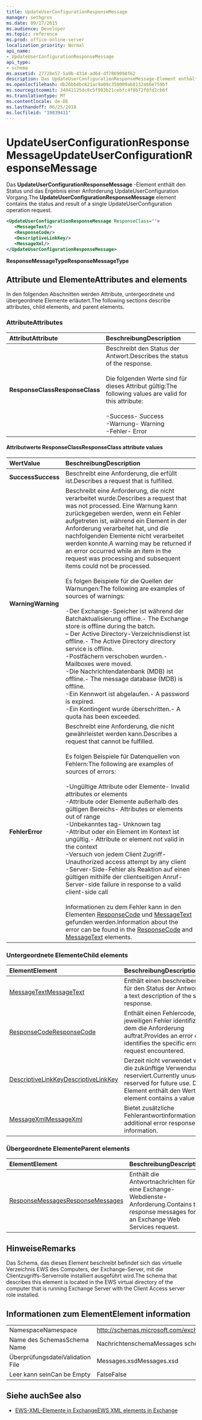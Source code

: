 ```yaml
---
title: UpdateUserConfigurationResponseMessage
manager: sethgros
ms.date: 09/17/2015
ms.audience: Developer
ms.topic: reference
ms.prod: office-online-server
localization_priority: Normal
api_name:
- UpdateUserConfigurationResponseMessage
api_type:
- schema
ms.assetid: 27728e57-5a9b-4314-ad64-df7869098f62
description: Das UpdateUserConfigurationResponseMessage-Element enthält den Status und das Ergebnis einer Anforderung UpdateUserConfiguration Vorgang.
ms.openlocfilehash: db26bb4bc821ac9a09c350009ab8132466e759bf
ms.sourcegitcommit: 34041125dc8c5f993b21cebfc4f8b72f0fd2cb6f
ms.translationtype: MT
ms.contentlocale: de-DE
ms.lasthandoff: 06/25/2018
ms.locfileid: "19839411"
---
```

# <a name="updateuserconfigurationresponsemessage"></a><span data-ttu-id="12675-103">UpdateUserConfigurationResponseMessage</span><span class="sxs-lookup"><span data-stu-id="12675-103">UpdateUserConfigurationResponseMessage</span></span>

<span data-ttu-id="12675-104">Das **UpdateUserConfigurationResponseMessage** -Element enthält den Status und das Ergebnis einer Anforderung UpdateUserConfiguration Vorgang.</span><span class="sxs-lookup"><span data-stu-id="12675-104">The **UpdateUserConfigurationResponseMessage** element contains the status and result of a single UpdateUserConfiguration operation request.</span></span> 
  
```xml
<UpdateUserConfigurationResponseMessage ResponseClass="">
   <MessageText/>
   <ResponseCode/>
   <DescriptiveLinkKey/>
   <MessageXml/>
</UpdateUserConfigurationResponseMessage>
```

 <span data-ttu-id="12675-105">**ResponseMessageType**</span><span class="sxs-lookup"><span data-stu-id="12675-105">**ResponseMessageType**</span></span>
## <a name="attributes-and-elements"></a><span data-ttu-id="12675-106">Attribute und Elemente</span><span class="sxs-lookup"><span data-stu-id="12675-106">Attributes and elements</span></span>

<span data-ttu-id="12675-107">In den folgenden Abschnitten werden Attribute, untergeordnete und übergeordnete Elemente erläutert.</span><span class="sxs-lookup"><span data-stu-id="12675-107">The following sections describe attributes, child elements, and parent elements.</span></span>
  
### <a name="attributes"></a><span data-ttu-id="12675-108">Attribute</span><span class="sxs-lookup"><span data-stu-id="12675-108">Attributes</span></span>

|<span data-ttu-id="12675-109">**Attribut**</span><span class="sxs-lookup"><span data-stu-id="12675-109">**Attribute**</span></span>|<span data-ttu-id="12675-110">**Beschreibung**</span><span class="sxs-lookup"><span data-stu-id="12675-110">**Description**</span></span>|
|:-----|:-----|
|<span data-ttu-id="12675-111">**ResponseClass**</span><span class="sxs-lookup"><span data-stu-id="12675-111">**ResponseClass**</span></span> <br/> | <span data-ttu-id="12675-112">Beschreibt den Status der Antwort.</span><span class="sxs-lookup"><span data-stu-id="12675-112">Describes the status of the response.</span></span> <br/><br/><span data-ttu-id="12675-113">Die folgenden Werte sind für dieses Attribut gültig:</span><span class="sxs-lookup"><span data-stu-id="12675-113">The following values are valid for this attribute:</span></span>  <br/><br/><span data-ttu-id="12675-114">-Success</span><span class="sxs-lookup"><span data-stu-id="12675-114">-  Success</span></span>  <br/><span data-ttu-id="12675-115">-Warnung</span><span class="sxs-lookup"><span data-stu-id="12675-115">-  Warning</span></span>  <br/><span data-ttu-id="12675-116">-Fehler</span><span class="sxs-lookup"><span data-stu-id="12675-116">-  Error</span></span>  <br/> |
   
#### <a name="responseclass-attribute-values"></a><span data-ttu-id="12675-117">Attributwerte ResponseClass</span><span class="sxs-lookup"><span data-stu-id="12675-117">ResponseClass attribute values</span></span>

|<span data-ttu-id="12675-118">**Wert**</span><span class="sxs-lookup"><span data-stu-id="12675-118">**Value**</span></span>|<span data-ttu-id="12675-119">**Beschreibung**</span><span class="sxs-lookup"><span data-stu-id="12675-119">**Description**</span></span>|
|:-----|:-----|
|<span data-ttu-id="12675-120">**Success**</span><span class="sxs-lookup"><span data-stu-id="12675-120">**Success**</span></span> <br/> |<span data-ttu-id="12675-121">Beschreibt eine Anforderung, die erfüllt ist.</span><span class="sxs-lookup"><span data-stu-id="12675-121">Describes a request that is fulfilled.</span></span>  <br/> |
|<span data-ttu-id="12675-122">**Warning**</span><span class="sxs-lookup"><span data-stu-id="12675-122">**Warning**</span></span> <br/> | <span data-ttu-id="12675-123">Beschreibt eine Anforderung, die nicht verarbeitet wurde.</span><span class="sxs-lookup"><span data-stu-id="12675-123">Describes a request that was not processed.</span></span> <span data-ttu-id="12675-124">Eine Warnung kann zurückgegeben werden, wenn ein Fehler aufgetreten ist, während ein Element in der Anforderung verarbeitet hat, und die nachfolgenden Elemente nicht verarbeitet werden konnte.</span><span class="sxs-lookup"><span data-stu-id="12675-124">A warning may be returned if an error occurred while an item in the request was processing and subsequent items could not be processed.</span></span> <br/><br/><span data-ttu-id="12675-125">Es folgen Beispiele für die Quellen der Warnungen:</span><span class="sxs-lookup"><span data-stu-id="12675-125">The following are examples of sources of warnings:</span></span>  <br/><br/><span data-ttu-id="12675-126">-Der Exchange-Speicher ist während der Batchaktualisierung offline.</span><span class="sxs-lookup"><span data-stu-id="12675-126">-  The Exchange store is offline during the batch.</span></span>  <br/><span data-ttu-id="12675-127">– Der Active Directory-Verzeichnisdienst ist offline.</span><span class="sxs-lookup"><span data-stu-id="12675-127">-  The Active Directory directory service is offline.</span></span>  <br/><span data-ttu-id="12675-128">-Postfächern verschoben wurden.</span><span class="sxs-lookup"><span data-stu-id="12675-128">-  Mailboxes were moved.</span></span>  <br/><span data-ttu-id="12675-129">-Die Nachrichtendatenbank (MDB) ist offline.</span><span class="sxs-lookup"><span data-stu-id="12675-129">-  The message database (MDB) is offline.</span></span>  <br/><span data-ttu-id="12675-130">-Ein Kennwort ist abgelaufen.</span><span class="sxs-lookup"><span data-stu-id="12675-130">-  A password is expired.</span></span>  <br/><span data-ttu-id="12675-131">-Ein Kontingent wurde überschritten.</span><span class="sxs-lookup"><span data-stu-id="12675-131">-  A quota has been exceeded.</span></span>  <br/> |
|<span data-ttu-id="12675-132">**Fehler**</span><span class="sxs-lookup"><span data-stu-id="12675-132">**Error**</span></span> <br/> | <span data-ttu-id="12675-133">Beschreibt eine Anforderung, die nicht gewährleistet werden kann.</span><span class="sxs-lookup"><span data-stu-id="12675-133">Describes a request that cannot be fulfilled.</span></span> <br/><br/><span data-ttu-id="12675-134">Es folgen Beispiele für Datenquellen von Fehlern:</span><span class="sxs-lookup"><span data-stu-id="12675-134">The following are examples of sources of errors:</span></span>  <br/><br/><span data-ttu-id="12675-135">-Ungültige Attribute oder Elemente</span><span class="sxs-lookup"><span data-stu-id="12675-135">-  Invalid attributes or elements</span></span>  <br/><span data-ttu-id="12675-136">-Attribute oder Elemente außerhalb des gültigen Bereichs</span><span class="sxs-lookup"><span data-stu-id="12675-136">-  Attributes or elements out of range</span></span>  <br/><span data-ttu-id="12675-137">-Unbekanntes tag</span><span class="sxs-lookup"><span data-stu-id="12675-137">-  Unknown tag</span></span>  <br/><span data-ttu-id="12675-138">-Attribut oder ein Element im Kontext ist ungültig.</span><span class="sxs-lookup"><span data-stu-id="12675-138">-  Attribute or element not valid in the context</span></span>  <br/><span data-ttu-id="12675-139">-Versuch von jedem Client Zugriff</span><span class="sxs-lookup"><span data-stu-id="12675-139">-  Unauthorized access attempt by any client</span></span>  <br/><span data-ttu-id="12675-140">-Server-Side-Fehler als Reaktion auf einen gültigen mithilfe der clientseitigen Anruf</span><span class="sxs-lookup"><span data-stu-id="12675-140">-  Server-side failure in response to a valid client-side call</span></span>  <br/><br/>  <span data-ttu-id="12675-141">Informationen zu dem Fehler kann in den Elementen [ResponseCode](responsecode.md) und [MessageText](messagetext.md) gefunden werden.</span><span class="sxs-lookup"><span data-stu-id="12675-141">Information about the error can be found in the [ResponseCode](responsecode.md) and [MessageText](messagetext.md) elements.</span></span>  <br/> |
   
### <a name="child-elements"></a><span data-ttu-id="12675-142">Untergeordnete Elemente</span><span class="sxs-lookup"><span data-stu-id="12675-142">Child elements</span></span>

|<span data-ttu-id="12675-143">**Element**</span><span class="sxs-lookup"><span data-stu-id="12675-143">**Element**</span></span>|<span data-ttu-id="12675-144">**Beschreibung**</span><span class="sxs-lookup"><span data-stu-id="12675-144">**Description**</span></span>|
|:-----|:-----|
|[<span data-ttu-id="12675-145">MessageText</span><span class="sxs-lookup"><span data-stu-id="12675-145">MessageText</span></span>](messagetext.md) <br/> |<span data-ttu-id="12675-146">Enthält einen beschreibenden Text für den Status der Antwort.</span><span class="sxs-lookup"><span data-stu-id="12675-146">Provides a text description of the status of the response.</span></span>  <br/> |
|[<span data-ttu-id="12675-147">ResponseCode</span><span class="sxs-lookup"><span data-stu-id="12675-147">ResponseCode</span></span>](responsecode.md) <br/> |<span data-ttu-id="12675-148">Enthält einen Fehlercode, der den jeweiligen Fehler identifiziert, bei dem die Anforderung auftrat.</span><span class="sxs-lookup"><span data-stu-id="12675-148">Provides an error code that identifies the specific error that the request encountered.</span></span>  <br/> |
|[<span data-ttu-id="12675-149">DescriptiveLinkKey</span><span class="sxs-lookup"><span data-stu-id="12675-149">DescriptiveLinkKey</span></span>](descriptivelinkkey.md) <br/> |<span data-ttu-id="12675-150">Derzeit nicht verwendet wird und für die zukünftige Verwendung reserviert.</span><span class="sxs-lookup"><span data-stu-id="12675-150">Currently unused and reserved for future use.</span></span> <span data-ttu-id="12675-151">Dieses Element enthält den Wert 0.</span><span class="sxs-lookup"><span data-stu-id="12675-151">This element contains a value of 0.</span></span>  <br/> |
|[<span data-ttu-id="12675-152">MessageXml</span><span class="sxs-lookup"><span data-stu-id="12675-152">MessageXml</span></span>](messagexml.md) <br/> |<span data-ttu-id="12675-153">Bietet zusätzliche Fehlerantwortinformationen.</span><span class="sxs-lookup"><span data-stu-id="12675-153">Provides additional error response information.</span></span>  <br/> |
   
### <a name="parent-elements"></a><span data-ttu-id="12675-154">Übergeordnete Elemente</span><span class="sxs-lookup"><span data-stu-id="12675-154">Parent elements</span></span>

|<span data-ttu-id="12675-155">**Element**</span><span class="sxs-lookup"><span data-stu-id="12675-155">**Element**</span></span>|<span data-ttu-id="12675-156">**Beschreibung**</span><span class="sxs-lookup"><span data-stu-id="12675-156">**Description**</span></span>|
|:-----|:-----|
|[<span data-ttu-id="12675-157">ResponseMessages</span><span class="sxs-lookup"><span data-stu-id="12675-157">ResponseMessages</span></span>](responsemessages.md) <br/> |<span data-ttu-id="12675-158">Enthält die Antwortnachrichten für eine Exchange-Webdienste-Anforderung.</span><span class="sxs-lookup"><span data-stu-id="12675-158">Contains the response messages for an Exchange Web Services request.</span></span>  <br/> |
   
## <a name="remarks"></a><span data-ttu-id="12675-159">Hinweise</span><span class="sxs-lookup"><span data-stu-id="12675-159">Remarks</span></span>

<span data-ttu-id="12675-160">Das Schema, das dieses Element beschreibt befindet sich das virtuelle Verzeichnis EWS des Computers, der Exchange-Server, mit die Clientzugriffs-Serverrolle installiert ausgeführt wird.</span><span class="sxs-lookup"><span data-stu-id="12675-160">The schema that describes this element is located in the EWS virtual directory of the computer that is running Exchange Server with the Client Access server role installed.</span></span>
  
## <a name="element-information"></a><span data-ttu-id="12675-161">Informationen zum Element</span><span class="sxs-lookup"><span data-stu-id="12675-161">Element information</span></span>

|||
|:-----|:-----|
|<span data-ttu-id="12675-162">Namespace</span><span class="sxs-lookup"><span data-stu-id="12675-162">Namespace</span></span>  <br/> |http://schemas.microsoft.com/exchange/services/2006/messages  <br/> |
|<span data-ttu-id="12675-163">Name des Schemas</span><span class="sxs-lookup"><span data-stu-id="12675-163">Schema Name</span></span>  <br/> |<span data-ttu-id="12675-164">Nachrichtenschema</span><span class="sxs-lookup"><span data-stu-id="12675-164">Messages schema</span></span>  <br/> |
|<span data-ttu-id="12675-165">Überprüfungsdatei</span><span class="sxs-lookup"><span data-stu-id="12675-165">Validation File</span></span>  <br/> |<span data-ttu-id="12675-166">Messages.xsd</span><span class="sxs-lookup"><span data-stu-id="12675-166">Messages.xsd</span></span>  <br/> |
|<span data-ttu-id="12675-167">Leer kann sein</span><span class="sxs-lookup"><span data-stu-id="12675-167">Can be Empty</span></span>  <br/> |<span data-ttu-id="12675-168">False</span><span class="sxs-lookup"><span data-stu-id="12675-168">False</span></span>  <br/> |
   
## <a name="see-also"></a><span data-ttu-id="12675-169">Siehe auch</span><span class="sxs-lookup"><span data-stu-id="12675-169">See also</span></span>

- [<span data-ttu-id="12675-170">EWS-XML-Elemente in Exchange</span><span class="sxs-lookup"><span data-stu-id="12675-170">EWS XML elements in Exchange</span></span>](ews-xml-elements-in-exchange.md)


